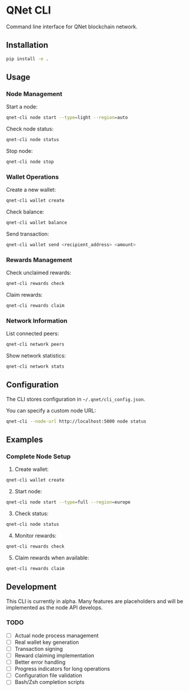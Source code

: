 # QNet CLI

Command line interface for QNet blockchain network.

## Installation

```bash
pip install -e .
```

## Usage

### Node Management

Start a node:
```bash
qnet-cli node start --type=light --region=auto
```

Check node status:
```bash
qnet-cli node status
```

Stop node:
```bash
qnet-cli node stop
```

### Wallet Operations

Create a new wallet:
```bash
qnet-cli wallet create
```

Check balance:
```bash
qnet-cli wallet balance
```

Send transaction:
```bash
qnet-cli wallet send <recipient_address> <amount>
```

### Rewards Management

Check unclaimed rewards:
```bash
qnet-cli rewards check
```

Claim rewards:
```bash
qnet-cli rewards claim
```

### Network Information

List connected peers:
```bash
qnet-cli network peers
```

Show network statistics:
```bash
qnet-cli network stats
```

## Configuration

The CLI stores configuration in `~/.qnet/cli_config.json`.

You can specify a custom node URL:
```bash
qnet-cli --node-url http://localhost:5000 node status
```

## Examples

### Complete Node Setup

1. Create wallet:
```bash
qnet-cli wallet create
```

2. Start node:
```bash
qnet-cli node start --type=full --region=europe
```

3. Check status:
```bash
qnet-cli node status
```

4. Monitor rewards:
```bash
qnet-cli rewards check
```

5. Claim rewards when available:
```bash
qnet-cli rewards claim
```

## Development

This CLI is currently in alpha. Many features are placeholders and will be implemented as the node API develops.

### TODO

- [ ] Actual node process management
- [ ] Real wallet key generation
- [ ] Transaction signing
- [ ] Reward claiming implementation
- [ ] Better error handling
- [ ] Progress indicators for long operations
- [ ] Configuration file validation
- [ ] Bash/Zsh completion scripts 